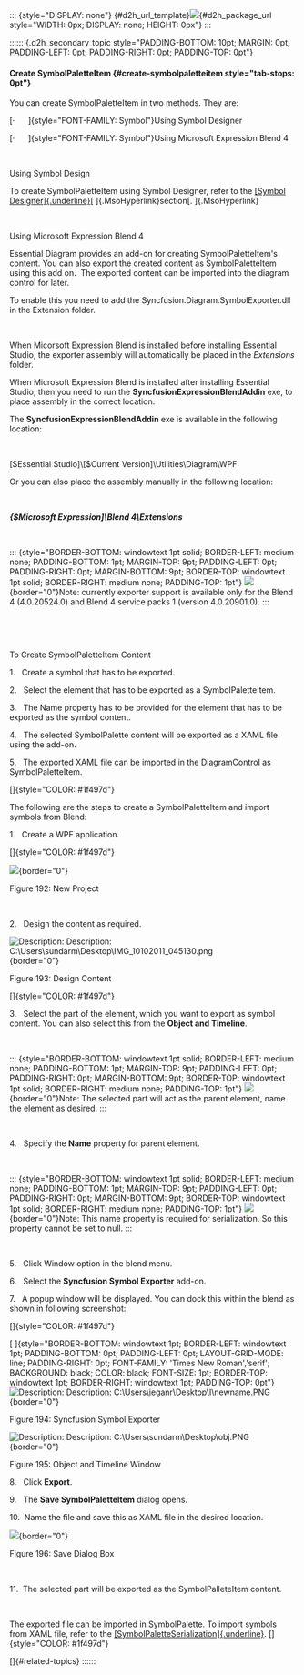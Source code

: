 ::: {style="DISPLAY: none"}
[](ms-xhelp:///?Id=d2h_url_template){#d2h_url_template}![](!package_url!){#d2h_package_url style="WIDTH: 0px; DISPLAY: none; HEIGHT: 0px"}
:::

:::::: {.d2h_secondary_topic style="PADDING-BOTTOM: 10pt; MARGIN: 0pt; PADDING-LEFT: 0pt; PADDING-RIGHT: 0pt; PADDING-TOP: 0pt"}
#### Create SymbolPaletteItem {#create-symbolpaletteitem style="tab-stops: 0pt"}

You can create SymbolPaletteItem in two methods. They are:

[·      ]{style="FONT-FAMILY: Symbol"}Using Symbol Designer

[·      ]{style="FONT-FAMILY: Symbol"}Using Microsoft Expression Blend 4

 

Using Symbol Design

To create SymbolPaletteItem using Symbol Designer, refer to the [[Symbol Designer]{.underline}](ms-xhelp:///?Id=18757426-5b22-4b31-bdc1-0a8acb9645ac)[ ]{.MsoHyperlink}section[. ]{.MsoHyperlink}

 

Using Microsoft Expression Blend 4

Essential Diagram provides an add-on for creating SymbolPaletteItem's content. You can also export the created content as SymbolPaletteItem using this add on.  The exported content can be imported into the diagram control for later.

To enable this you need to add the Syncfusion.Diagram.SymbolExporter.dll in the Extension folder.

 

When Micorsoft Expression Blend is installed before installing Essential Studio, the exporter assembly will automatically be placed in the *Extensions* folder.

When Microsoft Expression Blend is installed after installing Essential Studio, then you need to run the **SyncfusionExpressionBlendAddin** exe, to place assembly in the correct location.

The **SyncfusionExpressionBlendAddin** exe is available in the following location:

 

\[\$Essential Studio\]\\\[\$Current Version\]\\Utilities\\Diagram\\WPF

Or you can also place the assembly manually in the following location:

 

***{\$Microsoft Expression\]\\Blend 4\\Extensions***

 

::: {style="BORDER-BOTTOM: windowtext 1pt solid; BORDER-LEFT: medium none; PADDING-BOTTOM: 1pt; MARGIN-TOP: 9pt; PADDING-LEFT: 0pt; PADDING-RIGHT: 0pt; MARGIN-BOTTOM: 9pt; BORDER-TOP: windowtext 1pt solid; BORDER-RIGHT: medium none; PADDING-TOP: 1pt"}
![](ImagesExt/image82_8.jpg){border="0"}Note: currently exporter support is available only for the Blend 4 (4.0.20524.0) and Blend 4 service packs 1 (version 4.0.20901.0).
:::

 

 

To Create SymbolPaletteItem Content 

1.   Create a symbol that has to be exported.

2.   Select the element that has to be exported as a SymbolPaletteItem.

3.   The Name property has to be provided for the element that has to be exported as the symbol content.

4.   The selected SymbolPalette content will be exported as a XAML file using the add-on.

5.   The exported XAML file can be imported in the DiagramControl as SymbolPaletteItem.

[]{style="COLOR: #1f497d"} 

The following are the steps to create a SymbolPaletteItem and import symbols from Blend:

1.   Create a WPF application.

[]{style="COLOR: #1f497d"} 

![](ImagesExt/image82_197.png){border="0"}

Figure 192: New Project

 

2.   Design the content as required.

![Description: Description: C:\\Users\\sundarm\\Desktop\\IMG_10102011_045130.png](ImagesExt/image82_198.png){border="0"}

Figure 193: Design Content

[]{style="COLOR: #1f497d"} 

3.   Select the part of the element, which you want to export as symbol content. You can also select this from the **Object and Timeline**.

 

::: {style="BORDER-BOTTOM: windowtext 1pt solid; BORDER-LEFT: medium none; PADDING-BOTTOM: 1pt; MARGIN-TOP: 9pt; PADDING-LEFT: 0pt; PADDING-RIGHT: 0pt; MARGIN-BOTTOM: 9pt; BORDER-TOP: windowtext 1pt solid; BORDER-RIGHT: medium none; PADDING-TOP: 1pt"}
![](ImagesExt/image82_8.jpg){border="0"}Note: The selected part will act as the parent element, name the element as desired.
:::

 

4.   Specify the **Name** property for parent element.

 

::: {style="BORDER-BOTTOM: windowtext 1pt solid; BORDER-LEFT: medium none; PADDING-BOTTOM: 1pt; MARGIN-TOP: 9pt; PADDING-LEFT: 0pt; PADDING-RIGHT: 0pt; MARGIN-BOTTOM: 9pt; BORDER-TOP: windowtext 1pt solid; BORDER-RIGHT: medium none; PADDING-TOP: 1pt"}
![](ImagesExt/image82_8.jpg){border="0"}Note: This name property is required for serialization. So this property cannot be set to null.
:::

 

5.   Click Window option in the blend menu.

6.   Select the **Syncfusion Symbol Exporter** add-on.

7.   A popup window will be displayed. You can dock this within the blend as shown in following screenshot:

[]{style="COLOR: #1f497d"} 

[ ]{style="BORDER-BOTTOM: windowtext 1pt; BORDER-LEFT: windowtext 1pt; PADDING-BOTTOM: 0pt; PADDING-LEFT: 0pt; LAYOUT-GRID-MODE: line; PADDING-RIGHT: 0pt; FONT-FAMILY: 'Times New Roman','serif'; BACKGROUND: black; COLOR: black; FONT-SIZE: 1pt; BORDER-TOP: windowtext 1pt; BORDER-RIGHT: windowtext 1pt; PADDING-TOP: 0pt"}![Description: Description: C:\\Users\\jeganr\\Desktop\\I\\newname.PNG](ImagesExt/image82_199.png){border="0"}

Figure 194: Syncfusion Symbol Exporter

![Description: Description: C:\\Users\\sundarm\\Desktop\\obj.PNG](ImagesExt/image82_200.png){border="0"}

Figure 195: Object and Timeline Window

8.   Click **Export**.

9.   The **Save SymbolPaletteItem** dialog opens.

10.  Name the file and save this as XAML file in the desired location.

![](ImagesExt/image82_201.png){border="0"}

Figure 196: Save Dialog Box

 

11.  The selected part will be exported as the SymbolPalleteItem content.

 

The exported file can be imported in SymbolPalette. To import symbols from XAML file, refer to the [[SymbolPaletteSerialization]{.underline}](ms-xhelp:///?Id=18757426-5b22-4b31-bdc1-0a8acb9645ac). []{style="COLOR: #1f497d"}

[]{#related-topics}
::::::
